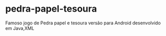 # pedra-papel-tesoura
Famoso jogo de Pedra papel e tesoura versão para Android desenvolvido em Java,XML 
